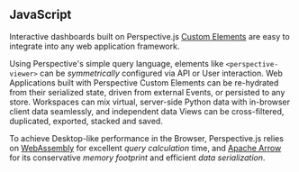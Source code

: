 ## JavaScript

Interactive dashboards built on Perspective.js
[Custom Elements](https://developer.mozilla.org/en-US/docs/Web/Web_Components/Using_custom_elements)
are easy to integrate into any web application framework.

Using Perspective's simple query language, elements like
`<perspective-viewer>` can be _symmetrically_ configured via API or User
interaction. Web Applications built with Perspective Custom Elements can be
re-hydrated from their serialized state, driven from external Events, or
persisted to any store. Workspaces can mix virtual, server-side Python data
with in-browser client data seamlessly, and independent data Views can be
cross-filtered, duplicated, exported, stacked and saved.

To achieve Desktop-like performance in the Browser, Perspective.js
relies on [WebAssembly](https://webassembly.org/) for excellent
_query calculation_ time, and [Apache Arrow](https://arrow.apache.org/)
for its conservative _memory footprint_ and efficient _data serialization_.
